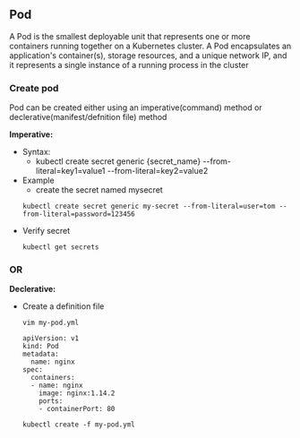 ## Pod
A Pod is the smallest deployable unit that represents one or more containers running together on a Kubernetes cluster. A Pod encapsulates an application's container(s), storage resources, and a unique network IP, and it represents a single instance of a running process in the cluster

### Create pod
Pod can be created either using an imperative(command) method or declerative(manifest/defnition file) method

**Imperative:**
- Syntax:
  - kubectl create secret generic {secret_name} --from-literal=key1=value1 --from-literal=key2=value2
- Example
  - create the secret named mysecret
  ```
  kubectl create secret generic my-secret --from-literal=user=tom --from-literal=password=123456
  ```
- Verify secret
  ```
  kubectl get secrets
  ```
### OR
**Declerative:**
- Create a definition file
  ```
  vim my-pod.yml
  ```
  ```
  apiVersion: v1
  kind: Pod
  metadata:
    name: nginx
  spec:
    containers:
    - name: nginx
      image: nginx:1.14.2
      ports:
      - containerPort: 80
  ```
  ```
  kubectl create -f my-pod.yml
